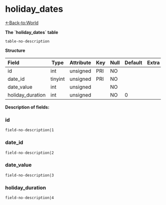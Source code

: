 # holiday\_dates

[<-Back-to:World](database-world.md)

**The \`holiday\_dates` table**

`table-no-description`

**Structure**

| Field            | Type    | Attribute | Key | Null | Default | Extra | Comment |
|:-----------------|---------|-----------|-----|------|---------|-------|---------|
| id               | int     | unsigned  | PRI | NO   |         |       |         |
| date_id          | tinyint | unsigned  | PRI | NO   |         |       |         |
| date_value       | int     | unsigned  |     | NO   |         |       |         |
| holiday_duration | int     | unsigned  |     | NO   | 0       |       |         |

**Description of fields:**

### id

`field-no-description|1`

### date_id

`field-no-description|2`

### date_value

`field-no-description|3`

### holiday_duration

`field-no-description|4`
